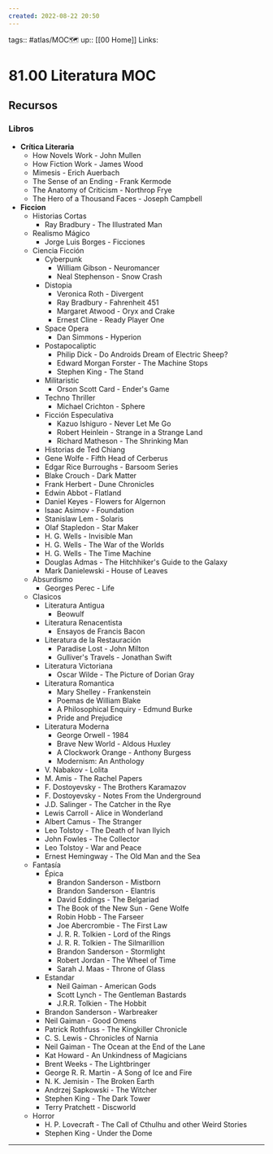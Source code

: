 ```yaml
---
created: 2022-08-22 20:50
---
```

tags:: #atlas/MOC🗺 
up:: [[00 Home]]
Links: 
# 81.00 Literatura MOC
## Recursos
### Libros
- **Crítica Literaria**
	- How Novels Work - John Mullen
	- How Fiction Work - James Wood
	- Mimesis - Erich Auerbach
	- The Sense of an Ending - Frank Kermode
	- The Anatomy of Criticism - Northrop Frye
	- The Hero of a Thousand Faces - Joseph Campbell
- **Ficcion**
	- Historias Cortas
		- Ray Bradbury - The Illustrated Man
	- Realismo Mágico
		- Jorge Luis Borges - Ficciones
	- Ciencia Ficción
		- Cyberpunk
			- William Gibson - Neuromancer
			- Neal Stephenson - Snow Crash
		- Distopia
			- Veronica Roth - Divergent
			- Ray Bradbury - Fahrenheit 451
			- Margaret Atwood - Oryx and Crake
			- Ernest Cline - Ready Player One
		- Space Opera
			- Dan Simmons - Hyperion
		- Postapocaliptic
			- Philip Dick - Do Androids Dream of Electric Sheep?
			- Edward Morgan Forster - The Machine Stops
			- Stephen King - The Stand
		- Militaristic
			- Orson Scott Card - Ender's Game
		- Techno Thriller
			- Michael Crichton - Sphere
		- Ficción Especulativa
			- Kazuo Ishiguro - Never Let Me Go
			- Robert Heinlein - Strange in a Strange Land
			- Richard Matheson - The Shrinking Man
		- Historias de Ted Chiang
		- Gene Wolfe - Fifth Head of Cerberus
		- Edgar Rice Burroughs - Barsoom Series
		- Blake Crouch - Dark Matter
		- Frank Herbert - Dune Chronicles
		- Edwin Abbot - Flatland
		- Daniel Keyes - Flowers for Algernon
		- Isaac Asimov - Foundation
		- Stanislaw Lem - Solaris
		- Olaf Stapledon - Star Maker
		- H. G. Wells - Invisible Man
		- H. G. Wells - The War of the Worlds
		- H. G. Wells - The Time Machine
		- Douglas Admas - The Hitchhiker's Guide to the Galaxy
		- Mark Danielewski - House of Leaves
	- Absurdismo
		- Georges Perec - Life 
	- Clasicos
		- Literatura Antigua
			- Beowulf
		- Literatura Renacentista
			- Ensayos de Francis Bacon
		- Literatura de la Restauración
			- Paradise Lost - John Milton
			- Gulliver's Travels - Jonathan Swift
		- Literatura Victoriana
			- Oscar Wilde - The Picture of Dorian Gray
		- Literatura Romantica
			- Mary Shelley - Frankenstein
			- Poemas de William Blake
			- A Philosophical Enquiry - Edmund Burke
			- Pride and Prejudice
		- Literatura Moderna
			- George Orwell - 1984
			- Brave New World - Aldous Huxley
			- A Clockwork Orange - Anthony Burgess
			- Modernism: An Anthology
		- V. Nabakov - Lolita
		- M. Amis - The Rachel Papers
		- F. Dostoyevsky - The Brothers Karamazov
		- F. Dostoyevsky - Notes From the Underground
		- J.D. Salinger - The Catcher in the Rye
		- Lewis Carroll - Alice in Wonderland
		- Albert Camus - The Stranger
		- Leo Tolstoy - The Death of Ivan Ilyich
		- John Fowles - The Collector
		- Leo Tolstoy - War and Peace
		- Ernest Hemingway - The Old Man and the Sea
	- Fantasía
		- Épica
			- Brandon Sanderson - Mistborn
			- Brandon Sanderson - Elantris
			- David Eddings - The Belgariad
			- The Book of the New Sun - Gene Wolfe
			- Robin Hobb - The Farseer
			- Joe Abercrombie - The First Law
			- J. R. R. Tolkien - Lord of the Rings
			- J. R. R. Tolkien - The Silmarillion
			- Brandon Sanderson - Stormlight
			- Robert Jordan - The Wheel of Time
			- Sarah J. Maas - Throne of Glass
		- Estandar
			- Neil Gaiman - American Gods
			- Scott Lynch - The Gentleman Bastards
			- J.R.R. Tolkien - The Hobbit
		- Brandon Sanderson - Warbreaker
		- Neil Gaiman - Good Omens
		- Patrick Rothfuss - The Kingkiller Chronicle
		- C. S. Lewis - Chronicles of Narnia
		- Neil Gaiman - The Ocean at the End of the Lane
		- Kat Howard - An Unkindness of Magicians
		- Brent Weeks - The Lightbringer
		- George R. R. Martin - A Song of Ice and Fire
		- N. K. Jemisin - The Broken Earth
		- Andrzej Sapkowski - The Witcher
		- Stephen King - The Dark Tower
		- Terry Pratchett - Discworld
	- Horror
		- H. P. Lovecraft - The Call of Cthulhu and other Weird Stories
		- Stephen King - Under the Dome
___
